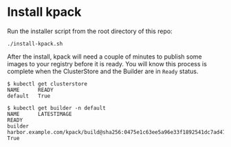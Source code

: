 # Install kpack

Run the installer script from the root directory of this repo:
```
./install-kpack.sh
```

After the install, kpack will need a couple of minutes to publish some images to your registry before it is ready. You will know this process is complete when the ClusterStore and the Builder are in `Ready` status.

```
$ kubectl get clusterstore
NAME      READY
default   True

$ kubectl get builder -n default
NAME      LATESTIMAGE                                                                       READY
builder   harbor.example.com/kpack/build@sha256:0475e1c63ee5a96e33f1892541dc7ad4786f304c0   True
```
